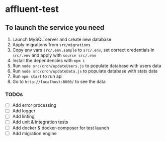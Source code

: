 # affluent-test

## To launch the service you need

1. Launch MySQL server and create new database
2. Apply migrations from `src/migrations`
3. Copy env vars `src/.env.sample` to `src/.env`, set correct credentials in `src/.env` and apply with `source src/.env`
4. Install the dependencies with `npm i`
5. Run `node src/cron/updateUsers.js` to populate database with users data
6. Run `node src/cron/updateData.js` to populate database with stats data
7. Run `npm start` to run api
8. Go to `http://localhost:8000/` to see the data


### TODOs

- [ ] Add error processing
- [ ] Add logger
- [ ] Add linting
- [ ] Add unit & integration tests
- [ ] Add docker & docker-composer for test launch
- [ ] Add migration engine
